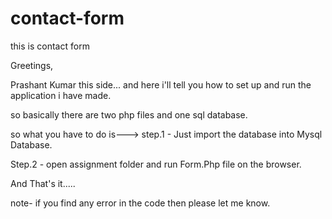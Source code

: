 # contact-form
this is contact form



Greetings,

Prashant Kumar this side...
and here i'll tell you how to set up and run the application i have made.


so basically there are two php files and one sql database.

so what you have to do is--->
step.1 - Just import the database into Mysql Database.

Step.2 - open assignment folder and run Form.Php file on the browser.

And That's it.....


note- if you find any error in the code then please let me know.
